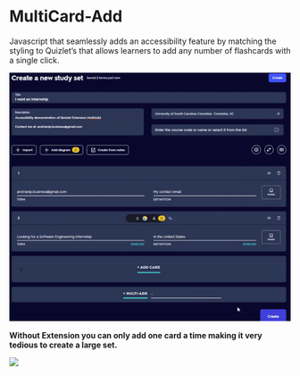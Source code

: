 # MultiCard-Add
 Javascript that seamlessly adds an accessibility feature by matching the styling to Quizlet’s that allows learners to add any number of flashcards with a single click.
 
 ![](/docfx/MultiCardDemo.gif)

**Without Extension you can only add one card a time making it very tedious to create a large set.**

![](/docfx/withoutMultiCardDemo.gif)
